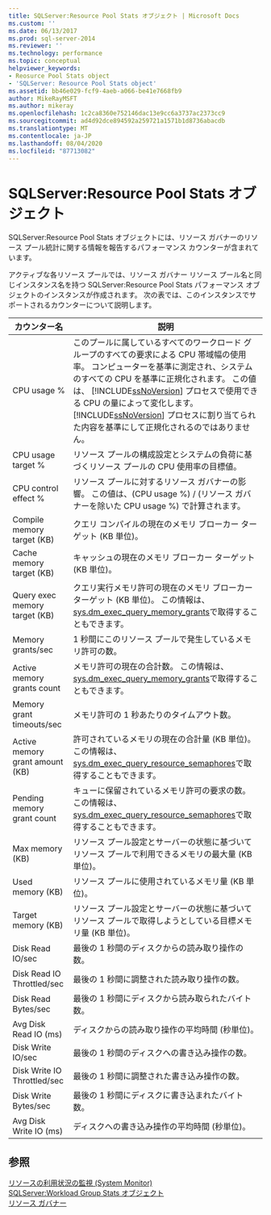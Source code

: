 ```yaml
---
title: SQLServer:Resource Pool Stats オブジェクト | Microsoft Docs
ms.custom: ''
ms.date: 06/13/2017
ms.prod: sql-server-2014
ms.reviewer: ''
ms.technology: performance
ms.topic: conceptual
helpviewer_keywords:
- Reosurce Pool Stats object
- 'SQLServer: Resource Pool Stats object'
ms.assetid: bb46e029-fcf9-4aeb-a066-be41e7668fb9
author: MikeRayMSFT
ms.author: mikeray
ms.openlocfilehash: 1c2ca8360e752146dac13e9cc6a3737ac2373cc9
ms.sourcegitcommit: ad4d92dce894592a259721a1571b1d8736abacdb
ms.translationtype: MT
ms.contentlocale: ja-JP
ms.lasthandoff: 08/04/2020
ms.locfileid: "87713082"
---
```

# <a name="sql-server-resource-pool-stats-object"></a>SQLServer:Resource Pool Stats オブジェクト
  SQLServer:Resource Pool Stats オブジェクトには、リソース ガバナーのリソース プール統計に関する情報を報告するパフォーマンス カウンターが含まれています。  
  
 アクティブな各リソース プールでは、リソース ガバナー リソース プール名と同じインスタンス名を持つ SQLServer:Resource Pool Stats パフォーマンス オブジェクトのインスタンスが作成されます。 次の表では、このインスタンスでサポートされるカウンターについて説明します。  
  
|カウンター名|説明|  
|------------------|-----------------|  
|CPU usage %|このプールに属しているすべてのワークロード グループのすべての要求による CPU 帯域幅の使用率。 コンピューターを基準に測定され、システムのすべての CPU を基準に正規化されます。 この値は、 [!INCLUDE[ssNoVersion](../../includes/ssnoversion-md.md)] プロセスで使用できる CPU の量によって変化します。 [!INCLUDE[ssNoVersion](../../includes/ssnoversion-md.md)] プロセスに割り当てられた内容を基準にして正規化されるのではありません。|  
|CPU usage target %|リソース プールの構成設定とシステムの負荷に基づくリソース プールの CPU 使用率の目標値。|  
|CPU control effect %|リソース プールに対するリソース ガバナーの影響。 この値は、(CPU usage %) / (リソース ガバナーを除いた CPU usage %) で計算されます。|  
|Compile memory target (KB)|クエリ コンパイルの現在のメモリ ブローカー ターゲット (KB 単位)。|  
|Cache memory target (KB)|キャッシュの現在のメモリ ブローカー ターゲット (KB 単位)。|  
|Query exec memory target (KB)|クエリ実行メモリ許可の現在のメモリ ブローカー ターゲット (KB 単位)。 この情報は、 [sys.dm_exec_query_memory_grants](/sql/relational-databases/system-dynamic-management-views/sys-dm-exec-query-memory-grants-transact-sql)で取得することもできます。|  
|Memory grants/sec|1 秒間にこのリソース プールで発生しているメモリ許可の数。|  
|Active memory grants count|メモリ許可の現在の合計数。 この情報は、 [sys.dm_exec_query_memory_grants](/sql/relational-databases/system-dynamic-management-views/sys-dm-exec-query-memory-grants-transact-sql)で取得することもできます。|  
|Memory grant timeouts/sec|メモリ許可の 1 秒あたりのタイムアウト数。|  
|Active memory grant amount (KB)|許可されているメモリの現在の合計量 (KB 単位)。 この情報は、 [sys.dm_exec_query_resource_semaphores](/sql/relational-databases/system-dynamic-management-views/sys-dm-exec-query-resource-semaphores-transact-sql)で取得することもできます。|  
|Pending memory grant count|キューに保留されているメモリ許可の要求の数。 この情報は、 [sys.dm_exec_query_resource_semaphores](/sql/relational-databases/system-dynamic-management-views/sys-dm-exec-query-resource-semaphores-transact-sql)で取得することもできます。|  
|Max memory (KB)|リソース プール設定とサーバーの状態に基づいてリソース プールで利用できるメモリの最大量 (KB 単位)。|  
|Used memory (KB)|リソース プールに使用されているメモリ量 (KB 単位)。|  
|Target memory (KB)|リソース プール設定とサーバーの状態に基づいてリソース プールで取得しようとしている目標メモリ量 (KB 単位)。|  
|Disk Read IO/sec|最後の 1 秒間のディスクからの読み取り操作の数。|  
|Disk Read IO Throttled/sec|最後の 1 秒間に調整された読み取り操作の数。|  
|Disk Read Bytes/sec|最後の 1 秒間にディスクから読み取られたバイト数。|  
|Avg Disk Read IO (ms)|ディスクからの読み取り操作の平均時間 (秒単位)。|  
|Disk Write IO/sec|最後の 1 秒間のディスクへの書き込み操作の数。|  
|Disk Write IO Throttled/sec|最後の 1 秒間に調整された書き込み操作の数。|  
|Disk Write Bytes/sec|最後の 1 秒間にディスクに書き込まれたバイト数。|  
|Avg Disk Write IO (ms)|ディスクへの書き込み操作の平均時間 (秒単位)。|  
  
## <a name="see-also"></a>参照  
 [リソースの利用状況の監視 &#40;System Monitor&#41;](monitor-resource-usage-system-monitor.md)   
 [SQLServer:Workload Group Stats オブジェクト](sql-server-workload-group-stats-object.md)   
 [リソース ガバナー](../resource-governor/resource-governor.md)  
  
  
